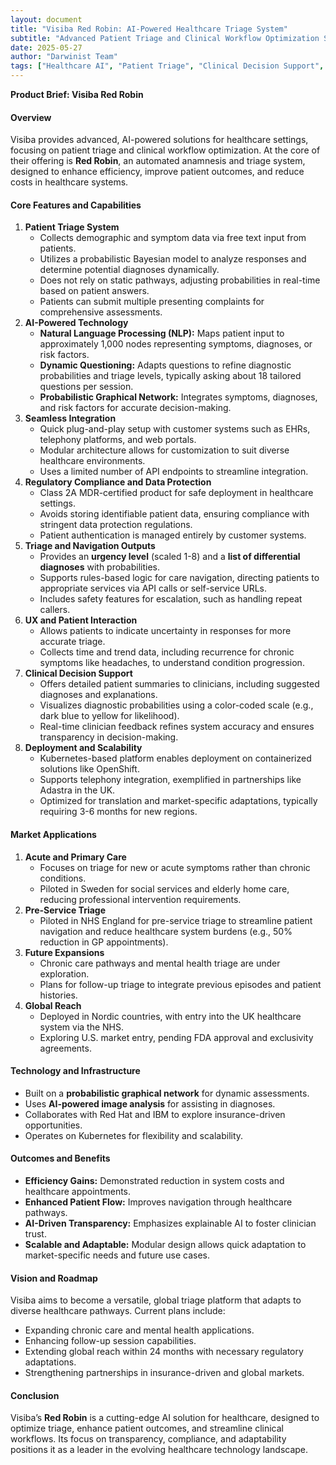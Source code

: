 ```yaml
---
layout: document
title: "Visiba Red Robin: AI-Powered Healthcare Triage System"
subtitle: "Advanced Patient Triage and Clinical Workflow Optimization Solution"
date: 2025-05-27
author: "Darwinist Team"
tags: ["Healthcare AI", "Patient Triage", "Clinical Decision Support", "Medical Technology", "Bayesian Models"]
---
```


**Product Brief: Visiba Red Robin**

#### **Overview**

Visiba provides advanced, AI-powered solutions for healthcare settings, focusing on patient triage and clinical workflow optimization. At the core of their offering is **Red Robin**, an automated anamnesis and triage system, designed to enhance efficiency, improve patient outcomes, and reduce costs in healthcare systems.

#### **Core Features and Capabilities**

1. **Patient Triage System**  
   * Collects demographic and symptom data via free text input from patients.  
   * Utilizes a probabilistic Bayesian model to analyze responses and determine potential diagnoses dynamically.  
   * Does not rely on static pathways, adjusting probabilities in real-time based on patient answers.  
   * Patients can submit multiple presenting complaints for comprehensive assessments.  
2. **AI-Powered Technology**  
   * **Natural Language Processing (NLP):** Maps patient input to approximately 1,000 nodes representing symptoms, diagnoses, or risk factors.  
   * **Dynamic Questioning:** Adapts questions to refine diagnostic probabilities and triage levels, typically asking about 18 tailored questions per session.  
   * **Probabilistic Graphical Network:** Integrates symptoms, diagnoses, and risk factors for accurate decision-making.  
3. **Seamless Integration**  
   * Quick plug-and-play setup with customer systems such as EHRs, telephony platforms, and web portals.  
   * Modular architecture allows for customization to suit diverse healthcare environments.  
   * Uses a limited number of API endpoints to streamline integration.  
4. **Regulatory Compliance and Data Protection**  
   * Class 2A MDR-certified product for safe deployment in healthcare settings.  
   * Avoids storing identifiable patient data, ensuring compliance with stringent data protection regulations.  
   * Patient authentication is managed entirely by customer systems.  
5. **Triage and Navigation Outputs**  
   * Provides an **urgency level** (scaled 1-8) and a **list of differential diagnoses** with probabilities.  
   * Supports rules-based logic for care navigation, directing patients to appropriate services via API calls or self-service URLs.  
   * Includes safety features for escalation, such as handling repeat callers.  
6. **UX and Patient Interaction**  
   * Allows patients to indicate uncertainty in responses for more accurate triage.  
   * Collects time and trend data, including recurrence for chronic symptoms like headaches, to understand condition progression.  
7. **Clinical Decision Support**  
   * Offers detailed patient summaries to clinicians, including suggested diagnoses and explanations.  
   * Visualizes diagnostic probabilities using a color-coded scale (e.g., dark blue to yellow for likelihood).  
   * Real-time clinician feedback refines system accuracy and ensures transparency in decision-making.  
8. **Deployment and Scalability**  
   * Kubernetes-based platform enables deployment on containerized solutions like OpenShift.  
   * Supports telephony integration, exemplified in partnerships like Adastra in the UK.  
   * Optimized for translation and market-specific adaptations, typically requiring 3-6 months for new regions.

#### **Market Applications**

1. **Acute and Primary Care**  
   * Focuses on triage for new or acute symptoms rather than chronic conditions.  
   * Piloted in Sweden for social services and elderly home care, reducing professional intervention requirements.  
2. **Pre-Service Triage**  
   * Piloted in NHS England for pre-service triage to streamline patient navigation and reduce healthcare system burdens (e.g., 50% reduction in GP appointments).  
3. **Future Expansions**  
   * Chronic care pathways and mental health triage are under exploration.  
   * Plans for follow-up triage to integrate previous episodes and patient histories.  
4. **Global Reach**  
   * Deployed in Nordic countries, with entry into the UK healthcare system via the NHS.  
   * Exploring U.S. market entry, pending FDA approval and exclusivity agreements.

#### **Technology and Infrastructure**

* Built on a **probabilistic graphical network** for dynamic assessments.  
* Uses **AI-powered image analysis** for assisting in diagnoses.  
* Collaborates with Red Hat and IBM to explore insurance-driven opportunities.  
* Operates on Kubernetes for flexibility and scalability.

#### **Outcomes and Benefits**

* **Efficiency Gains:** Demonstrated reduction in system costs and healthcare appointments.  
* **Enhanced Patient Flow:** Improves navigation through healthcare pathways.  
* **AI-Driven Transparency:** Emphasizes explainable AI to foster clinician trust.  
* **Scalable and Adaptable:** Modular design allows quick adaptation to market-specific needs and future use cases.

#### **Vision and Roadmap**

Visiba aims to become a versatile, global triage platform that adapts to diverse healthcare pathways. Current plans include:

* Expanding chronic care and mental health applications.  
* Enhancing follow-up session capabilities.  
* Extending global reach within 24 months with necessary regulatory adaptations.  
* Strengthening partnerships in insurance-driven and global markets.

#### **Conclusion**

Visiba’s **Red Robin** is a cutting-edge AI solution for healthcare, designed to optimize triage, enhance patient outcomes, and streamline clinical workflows. Its focus on transparency, compliance, and adaptability positions it as a leader in the evolving healthcare technology landscape.

